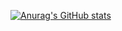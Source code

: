 [![Anurag's GitHub stats](https://github-readme-stats.vercel.app/api?username=kallerdaller)](https://github.com/anuraghazra/github-readme-stats)
